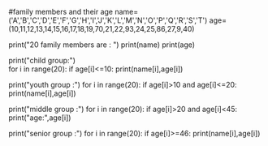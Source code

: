 #family members and their age
name=('A','B','C','D','E','F','G','H','I','J','K','L','M','N','O','P','Q','R','S','T')
age=(10,11,12,13,14,15,16,17,18,19,70,21,22,93,24,25,86,27,9,40)

print("20 family members are : ")
print(name)
print(age)
   
print("child group:")   
for i in range(20):
    if age[i]<=10:
        print(name[i],age[i])

print("youth group :")
for i in range(20):
    if age[i]>10 and age[i]<=20:
        print(name[i],age[i]) 

print("middle group :")
for i in range(20):
    if age[i]>20 and age[i]<45:
        print("age:",age[i])  

print("senior group :")
for i in range(20):
    if age[i]>=46:
        print(name[i],age[i])
